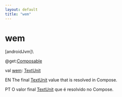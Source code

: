 ```yaml
---
layout: default
title: "wem"
---
```


# wem

[androidJvm]\

@get:[Composable](https://developer.android.com/reference/kotlin/androidx/compose/runtime/Composable.html)

val [wem](wem.md): [TextUnit](https://developer.android.com/reference/kotlin/androidx/compose/ui/unit/TextUnit.html)

EN The final [TextUnit](https://developer.android.com/reference/kotlin/androidx/compose/ui/unit/TextUnit.html) value that is resolved in Compose.

PT O valor final [TextUnit](https://developer.android.com/reference/kotlin/androidx/compose/ui/unit/TextUnit.html) que é resolvido no Compose.